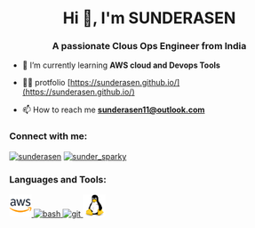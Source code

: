 <h1 align="center">Hi 👋, I'm SUNDERASEN</h1>
<h3 align="center">A passionate Clous Ops Engineer from India</h3>

- 🌱 I’m currently learning **AWS cloud and Devops Tools**

- 👨‍💻 protfolio [https://sunderasen.github.io/](https://sunderasen.github.io/)

- 📫 How to reach me **sunderasen11@outlook.com**

<h3 align="left">Connect with me:</h3>
<p align="left">
<a href="https://linkedin.com/in/sunderasen" target="blank"><img align="center" src="https://raw.githubusercontent.com/rahuldkjain/github-profile-readme-generator/master/src/images/icons/Social/linked-in-alt.svg" alt="sunderasen" height="30" width="40" /></a>
<a href="https://instagram.com/sunder_sparky" target="blank"><img align="center" src="https://raw.githubusercontent.com/rahuldkjain/github-profile-readme-generator/master/src/images/icons/Social/instagram.svg" alt="sunder_sparky" height="30" width="40" /></a>
</p>

<h3 align="left">Languages and Tools:</h3>
<p align="left"> <a href="https://aws.amazon.com" target="_blank" rel="noreferrer"> <img src="https://raw.githubusercontent.com/devicons/devicon/master/icons/amazonwebservices/amazonwebservices-original-wordmark.svg" alt="aws" width="40" height="40"/> </a> <a href="https://www.gnu.org/software/bash/" target="_blank" rel="noreferrer"> <img src="https://www.vectorlogo.zone/logos/gnu_bash/gnu_bash-icon.svg" alt="bash" width="40" height="40"/> </a> <a href="https://git-scm.com/" target="_blank" rel="noreferrer"> <img src="https://www.vectorlogo.zone/logos/git-scm/git-scm-icon.svg" alt="git" width="40" height="40"/> </a> <a href="https://www.linux.org/" target="_blank" rel="noreferrer"> <img src="https://raw.githubusercontent.com/devicons/devicon/master/icons/linux/linux-original.svg" alt="linux" width="40" height="40"/> </a> </p>
